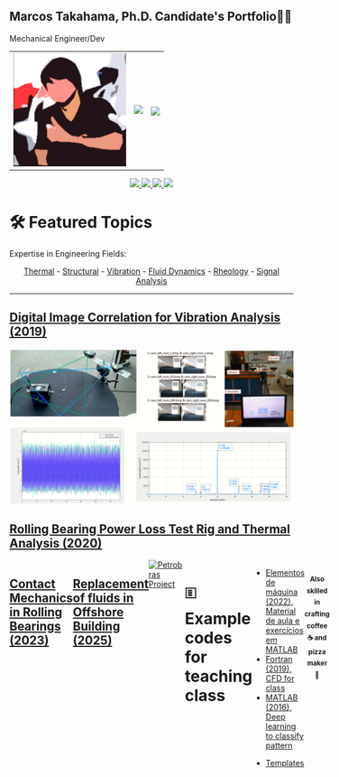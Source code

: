 ## Marcos Takahama, Ph.D. Candidate's Portfolio👨‍🧭  
Mechanical Engineer/Dev  

<!-- Space for APIs -->  
<table border="0">  
  <tr>  
    <td>  
      <a href="http://lattes.cnpq.br/8034933372506302">  
      <img src="https://github.com/mhtakahama/mhtakahama/raw/main/mhtakahama.png" width="200">  
    </td>  
    <td>  
      <img src="https://github-readme-stats.vercel.app/api?username=mhtakahama&show_icons=true&theme=codeSTACKr&count_private=true">  
    </td>  
    <td>  
  <img align="center" src="https://github-readme-stats.vercel.app/api/top-langs/?username=mhtakahama&layout=compact&theme=buefy&hide_border=true" />  
    </td>  
  </tr>  
</table>  

<!-- Socials -->  
<p align="center">
  <a href="https://www.linkedin.com/in/mhtakahama/">
    <img src="https://img.shields.io/badge/LinkedIn-0077B5?style=for-the-badge&logo=linkedin&logoColor=white">
  </a>
  <a href="https://www.instagram.com/mhtakahama/">
    <img src="https://img.shields.io/badge/Instagram-E4405F?style=for-the-badge&logo=instagram&logoColor=white">
  </a>
  <a href="mailto:mhtakahama@gmail.com">
    <img src="https://img.shields.io/badge/Gmail-D14836?style=for-the-badge&logo=gmail&logoColor=white">
  </a>
  <a href="https://api.whatsapp.com/send?phone=5541989037272&text=Hi%20Marcos,%20I%20got%20your%20contact%20from%20Github">
    <img src="https://img.shields.io/badge/WhatsApp-25D366?style=for-the-badge&logo=whatsapp&logoColor=white">
  </a>
</p>

<!-- Topics -->  
<div>  
    <h1>🛠️ Featured Topics</h1>  
    <p>Expertise in Engineering Fields:</p>  
    <div align="center">  
        <a href="#">Thermal</a> -   
        <a href="#">Structural</a> -   
        <a href="#">Vibration</a> -   
        <a href="#">Fluid Dynamics</a> -  
        <a href="#">Rheology</a> -   
        <a href="#">Signal Analysis</a>  
    </div>  
</div>  

<hr>  

<!-- Projects developed -->  
<h2><a href="https://github.com/mhtakahama/VODCA-UTFPR">Digital Image Correlation for Vibration Analysis (2019)</a></h2>   
  <a href="https://github.com/mhtakahama/VODCA-UTFPR">  
    <img src="https://github.com/mhtakahama/mhtakahama/blob/main/Figures/Vibration/6.png" alt="Figure 1" width="805">  
  </a>  
</div>  

<h2><a href="https://github.com/mhtakahama/RBPLR-UTFPR">Rolling Bearing Power Loss Test Rig and Thermal Analysis (2020)</h2>  
<div style="display: flex; flex-direction: row;">  
<a href="https://github.com/mhtakahama/RBPLR-UTFPR">  
    <img src="https://github.com/mhtakahama/mhtakahama/blob/main/Figures/1.gif" alt="Figure 3" width="805">  
    </a>        

<h2><a href="https://github.com/mhtakahama/Mechanic-of-Contacts-UTFPR">Contact Mechanics in Rolling Bearings (2023)</h2>  
  <a href="https://github.com/mhtakahama/Mechanic-of-Contacts-UTFPR">  
    <img src="https://github.com/mhtakahama/mhtakahama/blob/main/Figures/Thermal%20RB/1b.gif" alt="Figure 4" width="805">  
  </a>  

  <h2><a href="https://github.com/mhtakahama/SurgeSwab-Petrobras">Replacement of fluids in Offshore Building (2025)</h2>  
<a href="https://github.com/mhtakahama/SurgeSwab-Petrobras">  
    <img src="https://github.com/mhtakahama/mhtakahama/blob/main/Figures/Petrobras/1.jpg" alt="Petrobras Project" width="805">  
</a>  
    
<!--Example Codes -->  
<h1>🗉️ Example codes for teaching class</h1>  
<ul>  
  <li><a href="https://github.com/mhtakahama/Aulas_Elemaq2022">Elementos de máquina (2022), Material de aula e exercícios em MATLAB</a></li>  
  <li><a href="https://github.com/mhtakahama/Code-examples/blob/main/Fortran_CFD_exercise">Fortran (2019), CFD for class</a></li>  
  <li><a href="https://github.com/mhtakahama/Code-examples/blob/main/Matlab_DeeplLearning_Classificador%20de%20Padr%C3%B5es/Algoritmo.m">MATLAB (2016), Deep learning to classify pattern</a></li>  
   <p>  
<li><a href="https://github.com/mhtakahama/Templates">Templates</a></li>  
</ul>  
<div align="center">  

<!--Additional notes -->  
<h4><sub> Also skilled in crafting coffee ☕ and pizza maker 🍕</sub></h4>  
</div>  
